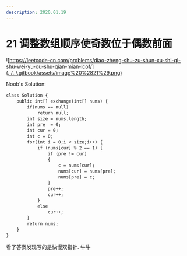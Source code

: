 ```yaml
---
description: 2020.01.19
---
```


# 21 调整数组顺序使奇数位于偶数前面

![https://leetcode-cn.com/problems/diao-zheng-shu-zu-shun-xu-shi-qi-shu-wei-yu-ou-shu-qian-mian-lcof/](../../.gitbook/assets/image%20%2821%29.png)

Noob's Solution:

```text
class Solution {
    public int[] exchange(int[] nums) {
        if(nums == null)
            return null;
        int size = nums.length;
        int pre  = 0;
        int cur = 0;
        int c = 0;
        for(int i = 0;i < size;i++) {
            if (nums[cur] % 2 == 1) {
                if (pre != cur)
                {
                    c = nums[cur];
                    nums[cur] = nums[pre];
                    nums[pre] = c;
                }
                pre++;
                cur++;
            }
            else
                cur++;
        }
        return nums;
    }
}
```

看了答案发现写的是快慢双指针. 牛牛

